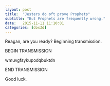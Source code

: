 ```yaml
---
layout: post
title:  "Jesters do oft prove Prophets"
subtitle: "But Prophets are frequently wrong."
date:   2015-11-11 11:10:01
categories: [dox3d]
---
```

Reagan, are you ready? Beginning transmission.


BEGIN TRANSMISSION

wmuvgfsykupodqbuktdn

END TRANSMISSION


Good luck.